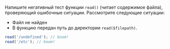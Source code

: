 Напишите негативный тест функции `read()` (читает содержимое файла), проверяющий ошибочные ситуации. Рассмотрите следующие ситуации:

- Файл не найден
- В функцию передан путь до директории `read($filepath)`.
```javascript
read('/undefined'); // boom!
read('/etc'); // boom!
```
